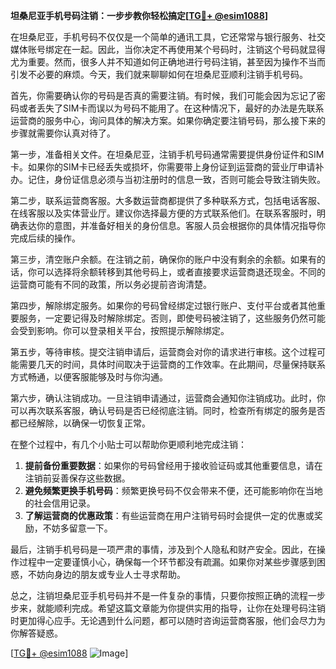 **坦桑尼亚手机号码注销：一步步教你轻松搞定[[TG💪+ @esim1088](https://t.me/s/esim1088)]**

在坦桑尼亚，手机号码不仅仅是一个简单的通讯工具，它还常常与银行服务、社交媒体账号绑定在一起。因此，当你决定不再使用某个号码时，注销这个号码就显得尤为重要。然而，很多人并不知道如何正确地进行号码注销，甚至因为操作不当而引发不必要的麻烦。今天，我们就来聊聊如何在坦桑尼亚顺利注销手机号码。

首先，你需要确认你的号码是否真的需要注销。有时候，我们可能会因为忘记了密码或者丢失了SIM卡而误以为号码不能用了。在这种情况下，最好的办法是先联系运营商的服务中心，询问具体的解决方案。如果你确定要注销号码，那么接下来的步骤就需要你认真对待了。

第一步，准备相关文件。在坦桑尼亚，注销手机号码通常需要提供身份证件和SIM卡。如果你的SIM卡已经丢失或损坏，你需要带上身份证到运营商的营业厅申请补办。记住，身份证信息必须与当初注册时的信息一致，否则可能会导致注销失败。

第二步，联系运营商客服。大多数运营商都提供了多种联系方式，包括电话客服、在线客服以及实体营业厅。建议你选择最方便的方式联系他们。在联系客服时，明确表达你的意图，并准备好相关的身份信息。客服人员会根据你的具体情况指导你完成后续的操作。

第三步，清空账户余额。在注销之前，确保你的账户中没有剩余的余额。如果有的话，你可以选择将余额转移到其他号码上，或者直接要求运营商退还现金。不同的运营商可能有不同的政策，所以务必提前咨询清楚。

第四步，解除绑定服务。如果你的号码曾经绑定过银行账户、支付平台或者其他重要服务，一定要记得及时解除绑定。否则，即使号码被注销了，这些服务仍然可能会受到影响。你可以登录相关平台，按照提示解除绑定。

第五步，等待审核。提交注销申请后，运营商会对你的请求进行审核。这个过程可能需要几天的时间，具体时间取决于运营商的工作效率。在此期间，尽量保持联系方式畅通，以便客服能够及时与你沟通。

第六步，确认注销成功。一旦注销申请通过，运营商会通知你注销成功。此时，你可以再次联系客服，确认号码是否已经彻底注销。同时，检查所有绑定的服务是否都已经解除，以确保一切恢复正常。

在整个过程中，有几个小贴士可以帮助你更顺利地完成注销：

1. **提前备份重要数据**：如果你的号码曾经用于接收验证码或其他重要信息，请在注销前妥善保存这些数据。
2. **避免频繁更换手机号码**：频繁更换号码不仅会带来不便，还可能影响你在当地的社会信用记录。
3. **了解运营商的优惠政策**：有些运营商在用户注销号码时会提供一定的优惠或奖励，不妨多留意一下。

最后，注销手机号码是一项严肃的事情，涉及到个人隐私和财产安全。因此，在操作过程中一定要谨慎小心，确保每一个环节都没有疏漏。如果你对某些步骤感到困惑，不妨向身边的朋友或专业人士寻求帮助。

总之，注销坦桑尼亚手机号码并不是一件复杂的事情，只要你按照正确的流程一步步来，就能顺利完成。希望这篇文章能为你提供实用的指导，让你在处理号码注销时更加得心应手。无论遇到什么问题，都可以随时咨询运营商客服，他们会尽力为你解答疑惑。

[[TG💪+ @esim1088](https://t.me/s/esim1088) ![Image](https://i.postimg.cc/4NQfJmqS/Snipaste-2025-05-13-00-14-12.png)]